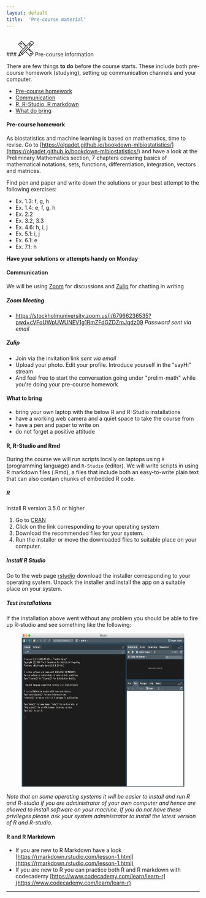 ```yaml
---
layout: default
title:  'Pre-course material'
---
```


<br/>
### <img border="0" src="icons/precourse.svg" width="40" height="40"> Pre-course information


There are few things **to do** before the course starts. These include both pre-course homework (studying), setting up communication channels and your computer.


- [Pre-course homework](#homework)
- [Communication](#communication)
- [R, R-Studio, R markdown](#R)
- [What do bring](#whattobring)

<!-- - [Additional resources](#extra) -->
<!-- - [R libraries and datasets](#Rlib) -->
<!-- - [Reading](#reading) -->


#### Pre-course homework <a name="homework"></a>

As biostatistics and machine learning is based on mathematics, time to revise. Go to [https://olgadet.github.io/bookdown-mlbiostatistics/](https://olgadet.github.io/bookdown-mlbiostatistics/) and have a look at the Preliminary Mathematics section, 7 chapters covering basics of mathematical notations, sets, functions, differentiation, integration, vectors and matrices.

Find pen and paper and write down the solutions or your best attempt to the following exercises:
- Ex. 1.3: f, g, h
- Ex. 1.4: e, f, g, h
- Ex. 2.2
- Ex. 3.2, 3.3
- Ex. 4.6: h, i, j
- Ex. 5.1: i, j
- Ex. 6.1: e
- Ex. 7.1: h

**Have your solutions or attempts handy on Monday**


#### Communication <a name="communication"></a>
We will be using [Zoom](https://zoom.us) for discussions and [Zulip](https://zulip.com) for chatting in writing

##### Zoom Meeting
- https://stockholmuniversity.zoom.us/j/67966236535?pwd=cVFoUWpUWUNEV1g1RmZFdGZDZmJqdz09
*Password sent via email*

##### Zulip
- Join via the invitation link *sent via email*
- Upload your photo. Edit your profile. Introduce yourself in the "sayHi" stream
- And feel free to start the conversation going under "prelim-math" while you're doing your pre-course homework

#### What to bring <a name="whattobring"></a>
- bring your own laptop with the below R and R-Studio installations
- have a working web camera and a quiet space to take the course from
- have a pen and paper to write on
- do not forget a positive attitude


#### R, R-Studio and Rmd <a name="R"></a>

During the course we will run scripts locally on laptops using `R` (programming language) and `R-Studio` (editor). We  will write scripts in using R markdown files (.Rmd), a files that include both an easy-to-write plain text that can also contain chunks of embedded R code.

##### R

Install R version 3.5.0 or higher

1.  Go to [CRAN](https://cran.rstudio.com)
2.  Click on the link corresponding to your operating system
3.  Download the recommended files for your system.
4.  Run the installer or move the downloaded files to suitable place on
    your computer.

##### Install R Studio

Go to the web page [rstudio](https://www.rstudio.com/products/rstudio/download/) download the installer corresponding to your operating system. Unpack the installer and install the app on a suitable place on your system.

##### Test installations

If the installation above went without any problem you should be able to fire up R-studio and see something like the following:
<figure>
<img src="precourse/images/RStudio.png" width="500" height="400">
</figure>


*Note that on some operating systems it will be easier to install and run R and R-studio if you are administrator of your own computer and hence are allowed to install software on your machine. If you do not have these privileges please ask your system administrator to install the latest version of R and R-studio.*

#### R and R Markdown
- If you are new to R Markdown have a look [https://rmarkdown.rstudio.com/lesson-1.html](https://rmarkdown.rstudio.com/lesson-1.html)
- If you are new to R you can practice both R and R markdown with codecademy [https://www.codecademy.com/learn/learn-r](https://www.codecademy.com/learn/learn-r)



<!--
##### R libraries and datasets <a name="Rlib"></a>

By default, R installs a set of packages during installation. R package, is a basic unit of sharable code, that bundles together code, data, documentation and tests. In the course we will be using both default and additional R packages; the latter we need to install.

##### Install R packages
To install R packages, open R-Studio and in the console, type

``` r
# For CRAN packages

install.packages("dplyr")
install.packages("UsingR")
install.packages("reshape2")
install.packages("glmnet")
install.packages("pvclust")

install.packages("googledrive")
install.packages("devtools")

install.packages("ggplot2")
install.packages("pheatmap")
install.packages("rafalib")

install.packages("tidyverse")
install.packages("kableExtra")
install.packages("knitr")
install.packages("keras")


# For developmental packages, not on CRAN
devtools::install_github("tidyverse/googlesheets4")
```

<figure>
<img src="precourse/images/RStudio-Rlib.png" width="400" height="300">>
<figcaption>
Example screen shoot with install.packages(ggplot2) command
</figcaption>
</figure>


##### Test installation
1. Download R markdown file that we have prepared for you from here [Rtest.Rmd](precourse/Rtest.Rmd).
2. Open R-Studio
3. Open Rtest.Rmd by clicking on `File` -> `Open file` and navigating to the `Rtest.Rmd` location on your computer
4. Have a look at the document to see if you can distinguish code from text. Do not worry if you do not understand the code yet. We are testing the installation now. More about R Markdown comes later (see Exercises: R Markdown).
5. Press `Knit` button
6. **Email us** <<olga.dethlefsen@nbis.se>> and <<eva.freyhult@nbis.se>> the resulting `Rtest.html` file. If installation was successful, `Rtest.Rmd` will render to `Rtest.html` with KnitR. The file should be saved in the same directory as the `Rtest.Rmd`.
7. Otherwise, you will get error messages in the console. You can try to trouble shoot by reading error messages and re-installing packages. If you are new to R and R-Studio try also reading Chapter 1 - [Data analysis for the life sciences][book-rai], Rafael A. Irizarry and Michael I. Love. If you do not manage, email <<olga.dethlefsen@nbis.se>> and <<eva.freyhult@nbis.se>>. An empty email with a title "Will need help with R/RStudio setup" will do.

If you do not already have the package devtools installed or for other reasons run into problems installing the package googlesheets4, please skip this package! Use this file [Rtestreduced.Rmd](precourse/Rtestreduced.Rmd) to test your installation instead and send us the resulting `Rtestreduced.html` file.

------ -->

<!-- ### Reading <a name="reading"></a>
- 2-pager [math refresher](precourse/Maths-Refresher.pdf) (Polak, 2015)
- Chapter **Matrix algebra**, pages 147 - 157 (subsections: Matrix Notation; Solving System of Equations; Vectors, Matrices and Scalars; Matrix Operations) from [Data analysis for the life sciences][book-rai], Rafael A. Irizarry and Michael I. Love
- Chapter 3, session **3.1 Simple Linear Regression**, pages 61 - 70, from [An Introduction to Statistical Learning][book-gj], Gareth James, Daniela Witten, Trevor Hastie and Robert Tibshirani

------ -->

<!-- ### Additional R practice  <a name="R-practice"></a>
If you are new to R and/or R Markdown read carefully and practice commands. If you've been using R and R Markdown scan through the materials to double check you it covered.

##### R

- Read and practice commands from Chapter: **Getting started** - [Data analysis for the life sciences][book-rai], Rafael A. Irizarry and Michael I. Love.
- Do lab **2.3 Lab: Introduction to R** from [An Introduction to Statistical Learning][book-gj], Gareth James, Daniela Witten, Trevor Hastie and Robert Tibshirani (.pdf freely available) -->



-------



<!-- -------
### Additional resources <a name="extra"></a> -->

<!-- #### Extra reading
-  Chapter: Inference from [Data analysis for the life sciences][book-rai], Rafael A. Irizarry and Michael I. Love -->

<!-- #### Extra R labs
- [Best first R tutorial](https://www.nceas.ucsb.edu/files/scicomp/Dloads/RProgramming/BestFirstRTutorial.pdf)  
  A nice self learn tutorial to R, introducing many central concepts to R.
- [A short introduction to R](https://cran.r-project.org/doc/contrib/Torfs+Brauer-Short-R-Intro.pdf)  
  A very short introduction to using R. -->





[book-gj]: https://www-bcf.usc.edu/~gareth/ISL/ISLR%20First%20Printing.pdf
[book-rai]: http://www.rwdc2.com/files/rafa.pdf
